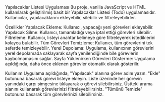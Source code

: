 Yapılacaklar Listesi Uygulaması
Bu proje, vanilla JavaScript ve HTML kullanılarak geliştirilmiş basit bir Yapılacaklar Listesi (Todo) uygulamasıdır. Kullanıcılar, yapılacaklarını ekleyebilir, silebilir ve filtreleyebilirler.

Özellikler
Yapılacak Ekleme: Kullanıcı, yapacağı yeni görevleri ekleyebilir.
Yapılacak Silme: Kullanıcı, tamamladığı veya iptal ettiği görevleri silebilir.
Filtreleme: Kullanıcı, listeyi anahtar kelimeye göre filtreleyerek istediklerini kolayca bulabilir.
Tüm Görevleri Temizleme: Kullanıcı, tüm görevlerini tek seferde temizleyebilir.
Yerel Depolama: Uygulama, kullanıcının görevlerini yerel depolamada saklayarak sayfa yenilendiğinde bile görevlerin kaybolmamasını sağlar.
Sayfa Yüklenirken Görevleri Gösterme: Uygulama açıldığında, daha önce eklenen görevler otomatik olarak gösterilir.


Kullanım
Uygulama açıldığında, "Yapılacak" alanına görev adını yazın.
"Ekle" butonuna basarak görevi listeye ekleyin.
Liste üzerinde her görevin yanındaki çarpı simgesine tıklayarak o görevi silebilirsiniz.
Üstteki arama alanını kullanarak görevlerinizi filtreleyebilirsiniz.
"Tümünü Temizle" butonuna basarak tüm görevlerinizi silebilirsiniz.
